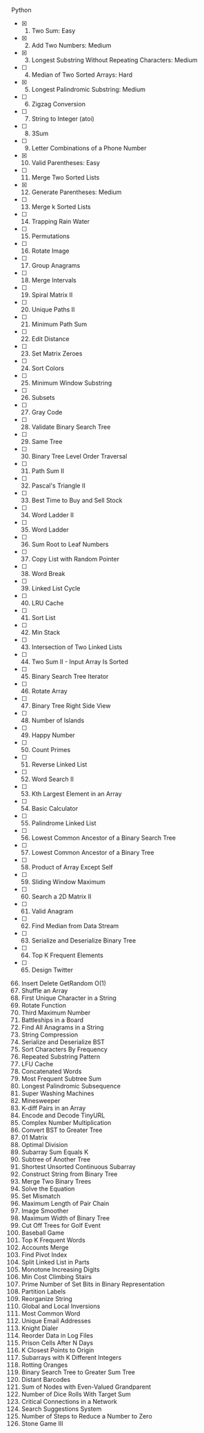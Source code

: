 Python

- [X] 1. Two Sum: Easy 
- [X] 2. Add Two Numbers: Medium
- [X] 3. Longest Substring Without Repeating Characters: Medium
- [ ] 4. Median of Two Sorted Arrays: Hard
- [X] 5. Longest Palindromic Substring: Medium
- [ ] 6. Zigzag Conversion
- [ ] 7. String to Integer (atoi)
- [ ] 8. 3Sum
- [ ] 9. Letter Combinations of a Phone Number
- [X] 10. Valid Parentheses: Easy
- [ ] 11. Merge Two Sorted Lists
- [X] 12. Generate Parentheses: Medium
- [ ] 13. Merge k Sorted Lists
- [ ] 14. Trapping Rain Water
- [ ] 15. Permutations
- [ ] 16. Rotate Image
- [ ] 17. Group Anagrams
- [ ] 18. Merge Intervals
- [ ] 19. Spiral Matrix II
- [ ] 20. Unique Paths II
- [ ] 21. Minimum Path Sum
- [ ] 22. Edit Distance
- [ ] 23. Set Matrix Zeroes
- [ ] 24. Sort Colors
- [ ] 25. Minimum Window Substring
- [ ] 26. Subsets
- [ ] 27. Gray Code
- [ ] 28. Validate Binary Search Tree
- [ ] 29. Same Tree
- [ ] 30. Binary Tree Level Order Traversal
- [ ] 31. Path Sum II
- [ ] 32. Pascal's Triangle II
- [ ] 33. Best Time to Buy and Sell Stock
- [ ] 34. Word Ladder II
- [ ] 35. Word Ladder
- [ ] 36. Sum Root to Leaf Numbers
- [ ] 37. Copy List with Random Pointer
- [ ] 38. Word Break
- [ ] 39. Linked List Cycle
- [ ] 40. LRU Cache
- [ ] 41. Sort List
- [ ] 42. Min Stack
- [ ] 43. Intersection of Two Linked Lists
- [ ] 44. Two Sum II - Input Array Is Sorted
- [ ] 45. Binary Search Tree Iterator
- [ ] 46. Rotate Array
- [ ] 47. Binary Tree Right Side View
- [ ] 48. Number of Islands
- [ ] 49. Happy Number
- [ ] 50. Count Primes
- [ ] 51. Reverse Linked List
- [ ] 52. Word Search II
- [ ] 53. Kth Largest Element in an Array
- [ ] 54. Basic Calculator
- [ ] 55. Palindrome Linked List
- [ ] 56. Lowest Common Ancestor of a Binary Search Tree
- [ ] 57. Lowest Common Ancestor of a Binary Tree
- [ ] 58. Product of Array Except Self
- [ ] 59. Sliding Window Maximum
- [ ] 60. Search a 2D Matrix II
- [ ] 61. Valid Anagram
- [ ] 62. Find Median from Data Stream
- [ ] 63. Serialize and Deserialize Binary Tree
- [ ] 64. Top K Frequent Elements
- [ ] 65. Design Twitter
66. Insert Delete GetRandom O(1)
67. Shuffle an Array
68. First Unique Character in a String
69. Rotate Function
70. Third Maximum Number
71. Battleships in a Board
72. Find All Anagrams in a String
73. String Compression
74. Serialize and Deserialize BST
75. Sort Characters By Frequency
76. Repeated Substring Pattern
77. LFU Cache
78. Concatenated Words
79. Most Frequent Subtree Sum
80. Longest Palindromic Subsequence
81. Super Washing Machines
82. Minesweeper
83. K-diff Pairs in an Array
84. Encode and Decode TinyURL
85. Complex Number Multiplication
86. Convert BST to Greater Tree
87. 01 Matrix
88. Optimal Division
89. Subarray Sum Equals K
90. Subtree of Another Tree
91. Shortest Unsorted Continuous Subarray
92. Construct String from Binary Tree
93. Merge Two Binary Trees
94. Solve the Equation
95. Set Mismatch
96. Maximum Length of Pair Chain
97. Image Smoother
98. Maximum Width of Binary Tree
99. Cut Off Trees for Golf Event
100. Baseball Game
101. Top K Frequent Words
102. Accounts Merge
103. Find Pivot Index
104. Split Linked List in Parts
105. Monotone Increasing Digits
106. Min Cost Climbing Stairs
107. Prime Number of Set Bits in Binary Representation
108. Partition Labels
109. Reorganize String
110. Global and Local Inversions
111. Most Common Word
112. Unique Email Addresses
113. Knight Dialer
114. Reorder Data in Log Files
115. Prison Cells After N Days
116. K Closest Points to Origin
117. Subarrays with K Different Integers
118. Rotting Oranges
119. Binary Search Tree to Greater Sum Tree
120. Distant Barcodes
121. Sum of Nodes with Even-Valued Grandparent
122. Number of Dice Rolls With Target Sum
123. Critical Connections in a Network
124. Search Suggestions System
125. Number of Steps to Reduce a Number to Zero
126. Stone Game III


